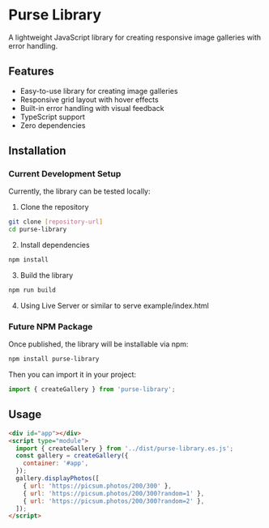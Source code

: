 # Purse Library

A lightweight JavaScript library for creating responsive image galleries with error handling.

## Features

- Easy-to-use library for creating image galleries
- Responsive grid layout with hover effects
- Built-in error handling with visual feedback
- TypeScript support
- Zero dependencies

## Installation

### Current Development Setup

Currently, the library can be tested locally:

1. Clone the repository

```bash
git clone [repository-url]
cd purse-library
```

2. Install dependencies

```bash
npm install
```

3. Build the library

```bash
npm run build
```

4. Using Live Server or similar to serve example/index.html

### Future NPM Package

Once published, the library will be installable via npm:

```bash
npm install purse-library
```

Then you can import it in your project:

```typescript
import { createGallery } from 'purse-library';
```

## Usage

```html
<div id="app"></div>
<script type="module">
  import { createGallery } from '../dist/purse-library.es.js';
  const gallery = createGallery({
    container: '#app',
  });
  gallery.displayPhotos([
    { url: 'https://picsum.photos/200/300' },
    { url: 'https://picsum.photos/200/300?random=1' },
    { url: 'https://picsum.photos/200/300?random=2' },
  ]);
</script>
```

